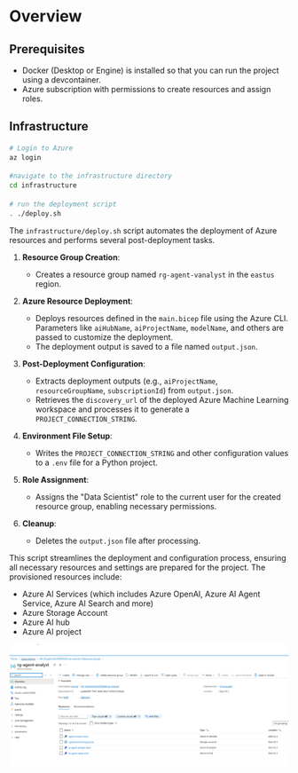 # Overview

## Prerequisites

- Docker (Desktop or Engine) is installed so that you can run the project using a devcontainer.
- Azure subscription with permissions to create resources and assign roles.

## Infrastructure

```bash
# Login to Azure
az login

#navigate to the infrastructure directory
cd infrastructure

# run the deployment script
. ./deploy.sh
```

The `infrastructure/deploy.sh` script automates the deployment of Azure resources and performs several post-deployment tasks.

1. **Resource Group Creation**:
   - Creates a resource group named `rg-agent-vanalyst` in the `eastus` region.

1. **Azure Resource Deployment**:
   - Deploys resources defined in the `main.bicep` file using the Azure CLI. Parameters like `aiHubName`, `aiProjectName`, `modelName`, and others are passed to customize the deployment.
   - The deployment output is saved to a file named `output.json`.

1. **Post-Deployment Configuration**:
   - Extracts deployment outputs (e.g., `aiProjectName`, `resourceGroupName`, `subscriptionId`) from `output.json`.
   - Retrieves the `discovery_url` of the deployed Azure Machine Learning workspace and processes it to generate a `PROJECT_CONNECTION_STRING`.

1. **Environment File Setup**:
   - Writes the `PROJECT_CONNECTION_STRING` and other configuration values to a `.env` file for a Python project.

1. **Role Assignment**:
   - Assigns the "Data Scientist" role to the current user for the created resource group, enabling necessary permissions.

1. **Cleanup**:
   - Deletes the `output.json` file after processing.

This script streamlines the deployment and configuration process, ensuring all necessary resources and settings are prepared for the project. The provisioned resources include:

- Azure AI Services (which includes Azure OpenAI, Azure AI Agent Service, Azure AI Search and more)
- Azure Storage Account
- Azure AI hub
- Azure AI project

![azure-resources](./docs/assets/azure-resources.png)



